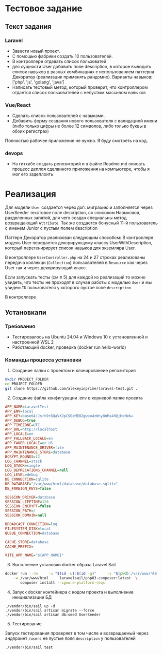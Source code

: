 # Тестовое задание

## Текст задания

### Laravel

* Завести новый проект.
* С помощью фабрики создать 10 пользователей.
* В контроллере отдавать список пользоватей
* для сущности User добавить поле description, в которое выводить список навыков в разных комбинациях с использованием паттерна Декоратор (реализации применять рандомно). Варианты навыков: ['php', 'js', 'golang', 'java']
* Написать тестовый метод, который проверит, что контроллером отдается список пользователей с непустым массивом навыков

### Vue/React

* Сделать список пользователей с навыками.
* Добавить форму создания нового пользователя с валидацией имени (либо только цифры не более 12 символов, либо только буквы в обоих регистрах)

Полностью рабочее приложение не нужно. Я буду смотреть на код.


### devops

* На гитхабе создать репозиторий и в файле Readme.md описать процесс деплоя сделанного приложения на компьютере, чтобы я мог его задеплоить

# Реализация

Для модели ```User``` создается через доп. миграцию и заполняется через UserSeeder текстовое поле description, со списоком Навыковов, разделенных запятой, для чего создан специальны метод возвращающий ```Attribute```.
Так же создается бонусный 11-й пользователь с именем Junior с пустым полем description

Паттерн Декоратор реализован следующим способом:
В контроллере модель User передается декорирующему классу UserWithDescription, который перегенирирует список навыков для экземляра User.

В контроллере ```UserController.php``` на 24 и 27 строках реализованы передача коллекци (```Collection```) пользователей в ```Resource``` как через User так и через декорирующий класс.

Если запускать тесты (см п 5) для каждой из реализаций то можно увидеть, что тесты не проходят в случае работы с моделью ```User``` и мы увидем ```ID``` пользователя у которого пустое поле ```description```


В контроллере 


## Установкапи

### Требования

- Тестировалось на Ubuntu 24.04 и Windows 10 с установленной и настроенной WSL 2
- Работающий docker, проверка (docker run hello-world)

### Команды процесса установки

1. Создание папки с проектом и клонированеие репозитория
```bash
mkdir PROJECT_FOLDER
cd PROJECT_FOLDER
git clone https://github.com/alexeyinprime/laravel-test.git .
```
2. Создание файла конфигурации .env в корневой папке проекта

```ini
APP_NAME=LaravelTest
APP_ENV=local
APP_KEY=base64:Jsrh0+BQaVXJpCSGeME02gwpo4zWny8nMa4HQjHeNek=
APP_DEBUG=true
APP_TIMEZONE=UTC
APP_URL=http://localhost
APP_LOCALE=en
APP_FALLBACK_LOCALE=en
APP_FAKER_LOCALE=en_US
APP_MAINTENANCE_DRIVER=file
APP_MAINTENANCE_STORE=database
BCRYPT_ROUNDS=12
LOG_CHANNEL=stack
LOG_STACK=single
LOG_DEPRECATIONS_CHANNEL=null
LOG_LEVEL=debug
DB_CONNECTION=sqlite
DB_DATABASE="/var/www/html/database/database.sqlite"
DB_FOREIGN_KEYS=false

SESSION_DRIVER=database
SESSION_LIFETIME=120
SESSION_ENCRYPT=false
SESSION_PATH=/
SESSION_DOMAIN=null

BROADCAST_CONNECTION=log
FILESYSTEM_DISK=local
QUEUE_CONNECTION=database

CACHE_STORE=database
CACHE_PREFIX=

VITE_APP_NAME="${APP_NAME}"
```
3. Выполнение установки docker образа Laravel Sail

```bash
docker run --rm     -u "$(id -u):$(id -g)"     -v "$(pwd):/var/www/html" \
    -w /var/www/html     laravelsail/php83-composer:latest  \
       composer install --ignore-platform-reqs
```
4. Запуск docker контейнера с кодом проекта и выполнение инициализации БД

```
./vendor/bin/sail up -d
./vendor/bin/sail artisan migrate --force
./vendor/bin/sail artisan db:seed UserSeeder
```
5. Тестирование

Запуск тестирования проверяет в том числе и возвращаемый через эндпроинт ```/users``` не пустые поля ```description``` у пользователей 
```bash
./vendor/bin/sail test
```


